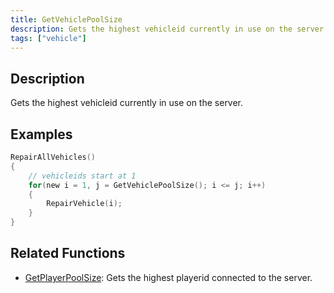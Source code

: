 ```yaml
---
title: GetVehiclePoolSize
description: Gets the highest vehicleid currently in use on the server.
tags: ["vehicle"]
---
```


<VersionWarn version='SA-MP 0.3.7' />

## Description

Gets the highest vehicleid currently in use on the server.

## Examples

```c
RepairAllVehicles()
{
    // vehicleids start at 1
    for(new i = 1, j = GetVehiclePoolSize(); i <= j; i++)
    {
        RepairVehicle(i);
    }
}
```

## Related Functions

- [GetPlayerPoolSize](GetPlayerPoolSize): Gets the highest playerid connected to the server.
